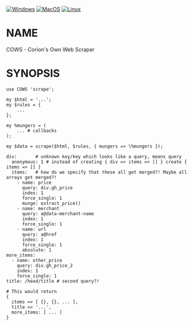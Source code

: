 
[![Windows](https://github.com/Corion/COWS/workflows/windows/badge.svg)](https://github.com/Corion/COWS/actions?query=workflow%3Awindows)
[![MacOS](https://github.com/Corion/COWS/workflows/macos/badge.svg)](https://github.com/Corion/COWS/actions?query=workflow%3Amacos)
[![Linux](https://github.com/Corion/COWS/workflows/linux/badge.svg)](https://github.com/Corion/COWS/actions?query=workflow%3Alinux)

# NAME

COWS - Corion's Own Web Scraper

# SYNOPSIS

    use COWS 'scrape';

    my $html = '...';
    my $rules = {
        ...
    };

    my %mungers = (
        ... # callbacks
    );

    my $data = scrape($html, $rules, { mungers => \%mungers });

    div:       # unknown key/key which looks like a query, means query
      anonymous: 1 # instead of creating { div => items => [] } create { items => [] }
      items:   # how do we specify that these all get merged?! Maybe all arrays get merged?!
        - name: price
          query: div.gh_price
          index: 1
          force_single: 1
          munge: extract_price()
        - name: merchant
          query: a@data-merchant-name
          index: 1
          force_single: 1
        - name: url
          query: a@href
          index: 1
          force_single: 1
          absolute: 1
    more_items:
      - name: other_price
        query: div.gh_price_2
        index: 1
        force_single: 1
    title: /head/title # second query?!

    # This would return
    {
      items => [ {}, {}, ... ],
      title => '...',
      more_items: [ ... ]
    }

